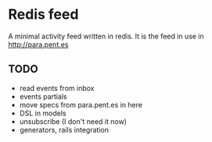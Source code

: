 # Redis feed
A minimal activity feed written in redis. It is the feed in use in http://para.pent.es

## TODO
* read events from inbox
* events partials
* move specs from para.pent.es in here
* DSL in models
* unsubscribe (I don't need it now)
* generators, rails integration
